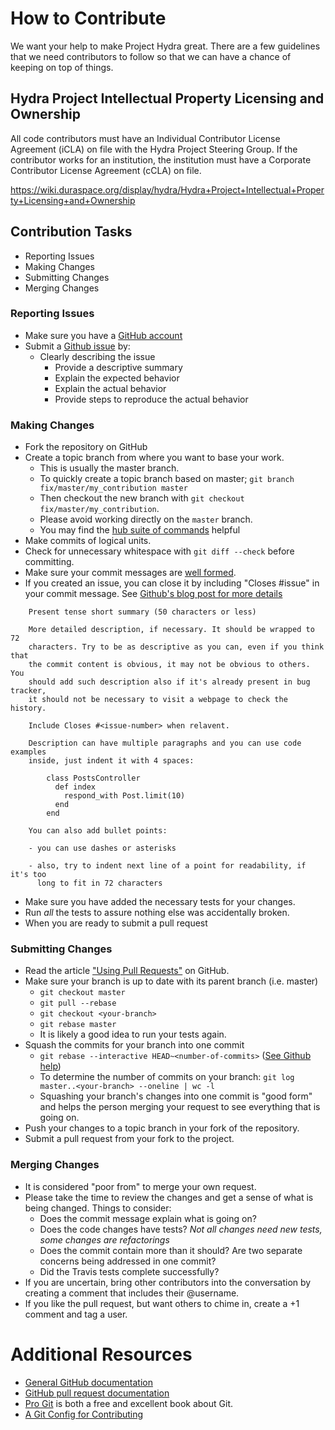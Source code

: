 # How to Contribute

We want your help to make Project Hydra great.
There are a few guidelines that we need contributors to follow so that we can have a chance of keeping on top of things.

## Hydra Project Intellectual Property Licensing and Ownership

All code contributors must have an Individual Contributor License Agreement (iCLA) on file with the Hydra Project Steering Group.
If the contributor works for an institution, the institution must have a Corporate Contributor License Agreement (cCLA) on file.

https://wiki.duraspace.org/display/hydra/Hydra+Project+Intellectual+Property+Licensing+and+Ownership

## Contribution Tasks

* Reporting Issues
* Making Changes
* Submitting Changes
* Merging Changes

### Reporting Issues

* Make sure you have a [GitHub account](https://github.com/signup/free)
* Submit a [Github issue](./issues) by:
  * Clearly describing the issue
    * Provide a descriptive summary
    * Explain the expected behavior
    * Explain the actual behavior
    * Provide steps to reproduce the actual behavior

### Making Changes

* Fork the repository on GitHub
* Create a topic branch from where you want to base your work.
  * This is usually the master branch.
  * To quickly create a topic branch based on master; `git branch fix/master/my_contribution master`
  * Then checkout the new branch with `git checkout fix/master/my_contribution`.
  * Please avoid working directly on the `master` branch.
  * You may find the [hub suite of commands](https://github.com/defunkt/hub) helpful
* Make commits of logical units.
* Check for unnecessary whitespace with `git diff --check` before committing.
* Make sure your commit messages are [well formed](http://tbaggery.com/2008/04/19/a-note-about-git-commit-messages.html).
* If you created an issue, you can close it by including "Closes #issue" in your commit message. See [Github's blog post for more details](https://github.com/blog/1386-closing-issues-via-commit-messages)

```
    Present tense short summary (50 characters or less)

    More detailed description, if necessary. It should be wrapped to 72
    characters. Try to be as descriptive as you can, even if you think that
    the commit content is obvious, it may not be obvious to others. You
    should add such description also if it's already present in bug tracker,
    it should not be necessary to visit a webpage to check the history.

    Include Closes #<issue-number> when relavent.

    Description can have multiple paragraphs and you can use code examples
    inside, just indent it with 4 spaces:

        class PostsController
          def index
            respond_with Post.limit(10)
          end
        end

    You can also add bullet points:

    - you can use dashes or asterisks

    - also, try to indent next line of a point for readability, if it's too
      long to fit in 72 characters
```

* Make sure you have added the necessary tests for your changes.
* Run _all_ the tests to assure nothing else was accidentally broken.
* When you are ready to submit a pull request

### Submitting Changes

* Read the article ["Using Pull Requests"](https://help.github.com/articles/using-pull-requests) on GitHub.
* Make sure your branch is up to date with its parent branch (i.e. master)
  * `git checkout master`
  * `git pull --rebase`
  * `git checkout <your-branch>`
  * `git rebase master`
  * It is likely a good idea to run your tests again.
* Squash the commits for your branch into one commit
  * `git rebase --interactive HEAD~<number-of-commits>` ([See Github help](https://help.github.com/articles/interactive-rebase))
  * To determine the number of commits on your branch: `git log master..<your-branch> --oneline | wc -l`
  * Squashing your branch's changes into one commit is "good form" and helps the person merging your request to see everything that is going on.
* Push your changes to a topic branch in your fork of the repository.
* Submit a pull request from your fork to the project.

### Merging Changes

* It is considered "poor from" to merge your own request.
* Please take the time to review the changes and get a sense of what is being changed. Things to consider:
  * Does the commit message explain what is going on?
  * Does the code changes have tests? _Not all changes need new tests, some changes are refactorings_
  * Does the commit contain more than it should? Are two separate concerns being addressed in one commit?
  * Did the Travis tests complete successfully?
* If you are uncertain, bring other contributors into the conversation by creating a comment that includes their @username.
* If you like the pull request, but want others to chime in, create a +1 comment and tag a user.

# Additional Resources

* [General GitHub documentation](http://help.github.com/)
* [GitHub pull request documentation](http://help.github.com/send-pull-requests/)
* [Pro Git](http://git-scm.com/book) is both a free and excellent book about Git.
* [A Git Config for Contributing](http://ndlib.github.io/practices/my-typical-per-project-git-config/)

